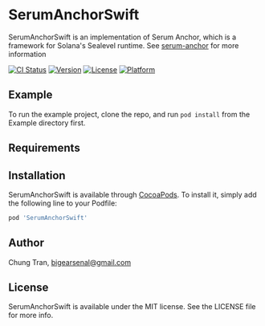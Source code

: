 # SerumAnchorSwift
SerumAnchorSwift is an implementation of Serum Anchor, which is a framework for Solana's Sealevel runtime. See [serum-anchor](https://github.com/project-serum/anchor) for more information

[![CI Status](https://img.shields.io/travis/p2p-org/SerumAnchorSwift.svg?style=flat)](https://travis-ci.org/p2p-org/SerumAnchorSwift)
[![Version](https://img.shields.io/cocoapods/v/SerumAnchorSwift.svg?style=flat)](https://cocoapods.org/pods/SerumAnchorSwift)
[![License](https://img.shields.io/cocoapods/l/SerumAnchorSwift.svg?style=flat)](https://cocoapods.org/pods/SerumAnchorSwift)
[![Platform](https://img.shields.io/cocoapods/p/SerumAnchorSwift.svg?style=flat)](https://cocoapods.org/pods/SerumAnchorSwift)

## Example

To run the example project, clone the repo, and run `pod install` from the Example directory first.

## Requirements

## Installation

SerumAnchorSwift is available through [CocoaPods](https://cocoapods.org). To install
it, simply add the following line to your Podfile:

```ruby
pod 'SerumAnchorSwift'
```

## Author

Chung Tran, bigearsenal@gmail.com

## License

SerumAnchorSwift is available under the MIT license. See the LICENSE file for more info.
